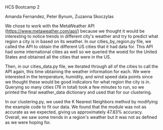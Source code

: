 HCS Bootcamp 2

Amanda Fernandez, Peter Bynum, Zuzanna Skoczylas

We chose to work with the MetaWeather API (https://www.metaweather.com/api/) because we thought it would be interesting to notice trends in different city's weather and try to predict what region a city is in based on its weather. In our cities_by_region.py file, we called the API to obtain the different US cities that it had data for. This API had some international cities as well so we queried the woeid for the United States and obtained all the cities that were in the US. 

Then, in our cities_data.py file, we iterated through all of the cities to call the API again, this time obtaining the weather information for each. We were interested in the temperature, humidity, and wind speed data points since we thought these would be good indicators for what region the city is in. Querying so many cities (76 in total) took a few minutes to run, so we printed the final weather_data dictionary and used that for our clustering.

In our clustering.py, we used the K Nearest Neighbors method by modifying the example code to fit our data. We found that the module was not as accurate as we expected, giving us approximately 47.83% accuracy. Overall, we saw some trends in a region's weather but it was not as defined as we were hoping for. 
